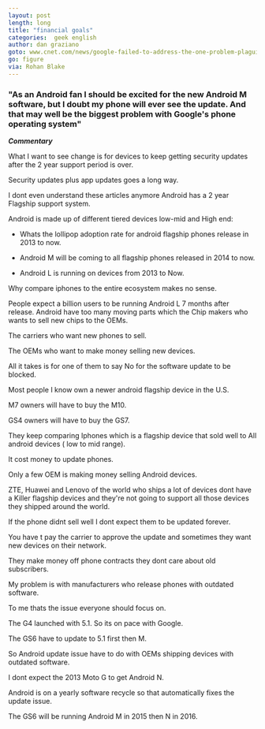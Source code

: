 ```yaml
---
layout: post
length: long
title: "financial goals"
categories:  geek english
author: dan graziano
goto: www.cnet.com/news/google-failed-to-address-the-one-problem-plaguing-android/
go: figure
via: Rohan Blake
---
```

### "As an Android fan I should be excited for the new Android M software, but I doubt my phone will ever see the update. And that may well be the biggest problem with Google's phone operating system"

**_Commentary_**

<!-- more -->
What I want to see change is for devices to keep getting security updates after the 2 year support period is over.

Security updates plus app updates goes a long way.

I dont even understand these articles anymore Android has a 2 year Flagship support system.

Android is made up of different tiered devices low-mid and High end:

- Whats the lollipop adoption rate for android flagship phones release in 2013 to now.

- Android M will be coming to all flagship phones released in 2014 to now.

- Android L is running on devices from 2013 to Now.

Why compare iphones to the entire ecosystem makes no sense.

People expect a billion users to be running Android L 7 months after release.
Android have too many moving parts which the Chip makers who wants to sell new chips to the OEMs.

The carriers who want new phones to sell.

The OEMs who want to make money selling new devices.

All it takes is for one of them to say No for the software update to be blocked.

Most people I know own a newer android flagship device in the U.S.

M7 owners will have to buy the M10.

GS4 owners will have to buy the GS7.

They keep comparing Iphones which is a flagship device that sold well to All android devices ( low to mid range).

It cost money to update phones.

Only a few OEM is making money selling Android devices.

ZTE, Huawei and Lenovo of the world who ships a lot of devices dont have a Killer flagship devices and they're not going to support all those devices they shipped around the world.

If the phone didnt sell well I dont expect them to be updated forever.

You have t pay the carrier to approve the update and sometimes they want new devices on their network.

They make money off phone contracts they dont care about old subscribers.

My problem is with manufacturers who release phones with outdated software.

To me thats the issue everyone should focus on.

The G4 launched with 5.1. So its on pace with Google.

The GS6 have to update to 5.1 first then M.

So Android update issue have to do with OEMs shipping devices with outdated software.

I dont expect the 2013 Moto G to get Android N.

Android is on a yearly software recycle so that automatically fixes the update issue.

The GS6 will be running Android M in 2015 then N in 2016. 
